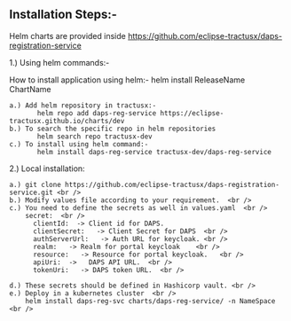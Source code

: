 ## Installation Steps:-

Helm charts are provided inside https://github.com/eclipse-tractusx/daps-registration-service

1.) Using helm commands:- <br />

How to install application using helm:-
    helm install ReleaseName ChartName
    
    a.) Add helm repository in tractusx:-
           helm repo add daps-reg-service https://eclipse-tractusx.github.io/charts/dev
    b.) To search the specific repo in helm repositories 
           helm search repo tractusx-dev
    c.) To install using helm command:-   
           helm install daps-reg-service tractusx-dev/daps-reg-service


2.) Local installation:

    a.) git clone https://github.com/eclipse-tractusx/daps-registration-service.git <br />
    b.) Modify values file according to your requirement.  <br />
    c.) You need to define the secrets as well in values.yaml  <br />
        secret:  <br />
          clientId:  -> Client id for DAPS.   
          clientSecret:   -> Client Secret for DAPS  <br />
          authServerUrl:   -> Auth URL for keycloak. <br />
          realm:   -> Realm for portal keycloak    <br />
          resource:   -> Resource for portal keycloak.   <br />
          apiUri:  ->   DAPS API URL.  <br />
          tokenUri:   -> DAPS token URL.  <br /> 

    d.) These secrets should be defined in Hashicorp vault. <br />
    e.) Deploy in a kubernetes cluster  <br />
        helm install daps-reg-svc charts/daps-reg-service/ -n NameSpace  <br />

